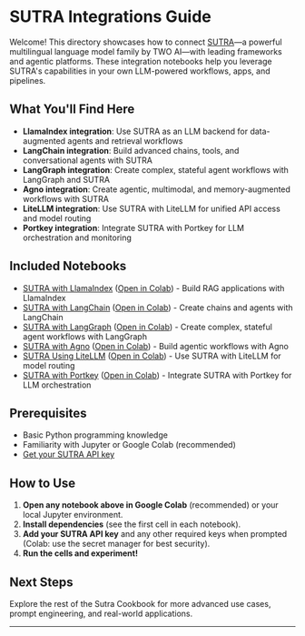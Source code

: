 # SUTRA Integrations Guide

Welcome! This directory showcases how to connect [SUTRA](https://www.two.ai/sutra)—a powerful multilingual language model family by TWO AI—with leading frameworks and agentic platforms. These integration notebooks help you leverage SUTRA's capabilities in your own LLM-powered workflows, apps, and pipelines.

## What You'll Find Here

- **LlamaIndex integration**: Use SUTRA as an LLM backend for data-augmented agents and retrieval workflows
- **LangChain integration**: Build advanced chains, tools, and conversational agents with SUTRA
- **LangGraph integration**: Create complex, stateful agent workflows with LangGraph and SUTRA
- **Agno integration**: Create agentic, multimodal, and memory-augmented workflows with SUTRA
- **LiteLLM integration**: Use SUTRA with LiteLLM for unified API access and model routing
- **Portkey integration**: Integrate SUTRA with Portkey for LLM orchestration and monitoring

## Included Notebooks

- [SUTRA with LlamaIndex](sutra_with_llamaindex.ipynb) ([Open in Colab](https://colab.research.google.com/github/Shubhwithai/sutra-cookbook/blob/main/integrations/sutra_with_llamaindex.ipynb)) - Build RAG applications with LlamaIndex
- [SUTRA with LangChain](sutra_with_langchain.ipynb) ([Open in Colab](https://colab.research.google.com/drive/1OYpQFo88aLWbv0D1_DA2j4HZGRxTjRcK?usp=sharing)) - Create chains and agents with LangChain
- [SUTRA with LangGraph](sutra_with_langgraph.ipynb) ([Open in Colab](https://colab.research.google.com/github/Shubhwithai/sutra-cookbook/blob/main/integrations/sutra_with_langgraph.ipynb)) - Create complex, stateful agent workflows with LangGraph
- [SUTRA with Agno](sutra_with_agno.ipynb) ([Open in Colab](https://colab.research.google.com/github/Shubhwithai/sutra-cookbook/blob/main/integrations/sutra_with_agno.ipynb)) - Build agentic workflows with Agno
- [SUTRA Using LiteLLM](sutra_using_litellm.ipynb) ([Open in Colab](https://colab.research.google.com/github/Shubhwithai/sutra-cookbook/blob/main/integrations/sutra_using_litellm.ipynb)) - Use SUTRA with LiteLLM for model routing
- [SUTRA with Portkey](sutra_with_portkey.ipynb) ([Open in Colab](https://colab.research.google.com/github/Shubhwithai/sutra-cookbook/blob/main/integrations/sutra_with_portkey.ipynb)) - Integrate SUTRA with Portkey for LLM orchestration

## Prerequisites

- Basic Python programming knowledge
- Familiarity with Jupyter or Google Colab (recommended)
- [Get your SUTRA API key](https://www.two.ai/sutra/api) 
## How to Use

1. **Open any notebook above in Google Colab** (recommended) or your local Jupyter environment.
2. **Install dependencies** (see the first cell in each notebook).
3. **Add your SUTRA API key** and any other required keys when prompted (Colab: use the secret manager for best security).
4. **Run the cells and experiment!**

## Next Steps

Explore the rest of the Sutra Cookbook for more advanced use cases, prompt engineering, and real-world applications.

---
